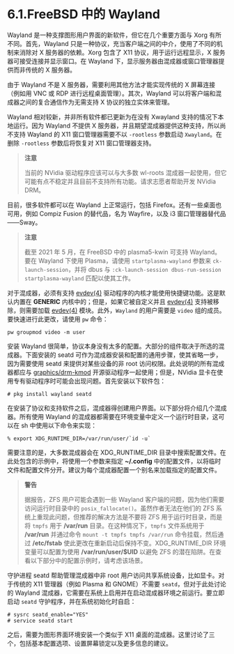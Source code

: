# 6.1.FreeBSD 中的 Wayland

Wayland 是一种支撑图形用户界面的新软件，但它在几个重要方面与 Xorg 有所不同。首先，Wayland 只是一种协议，充当客户端之间的中介，使用了不同的机制来消除对 X 服务器的依赖。Xorg 包含了 X11 协议，用于运行远程显示，X 服务器可接受连接并显示窗口。在 Wayland 下，显示服务器由混成器或窗口管理器提供而非传统的 X 服务器。

由于 Wayland 不是 X 服务器，需要利用其他方法才能实现传统的 X 屏幕连接（例如用 VNC 或 RDP 进行远程桌面管理）。其次，Wayland 可以将客户端和混成器之间的复合通信作为无需支持 X 协议的独立实体来管理。

Wayland 相对较新，并非所有软件都已更新为在没有 Xwayland 支持的情况下本地运行。因为 Wayland 不提供 X 服务器，并且期望混成器提供这种支持，所以尚不支持 Wayland 的 X11 窗口管理器需要不以 `-rootless` 参数启动 `Xwayland`。在删除 `-rootless` 参数后将恢复对 X11 窗口管理器支持。

> **注意**
>
> 当前的 NVidia 驱动程序应该可以与大多数 wl-roots 混成器一起使用，但它可能有点不稳定并且目前不支持所有功能。请求志愿者帮助开发 NVidia DRM。

目前，很多软件都可以在 Wayland 上正常运行，包括 Firefox。还有一些桌面也可用，例如 Compiz Fusion 的替代品，名为 Wayfire，以及 i3 窗口管理器替代品——Sway。

> **注意**
>
> 截至 2021 年 5 月，在 FreeBSD 中的 plasma5-kwin 可支持 Wayland。要在 Wayland 下使用 Plasma，请使用 `startplasma-wayland` 参数来 `ck-launch-session`，并将 dbus 与 `:ck-launch-session dbus-run-session startplasma-wayland` 匹配以使其工作。

对于混成器，必须有支持 [evdev(4)](https://www.freebsd.org/cgi/man.cgi?query=evdev&sektion=4&format=html) 驱动程序的内核才能使用快捷键功能。这是默认内置在 **GENERIC** 内核中的；但是，如果它被自定义并且 [evdev(4)](https://www.freebsd.org/cgi/man.cgi?query=evdev&sektion=4&format=html) 支持被移除，则需要加载 [evdev(4)](https://www.freebsd.org/cgi/man.cgi?query=evdev&sektion=4&format=html) 模块。此外，`Wayland` 的用户需要是 `video` 组的成员。要快速进行此更改，请使用 `pw` 命令：

```
pw groupmod video -m user
```

安装 Wayland 很简单，协议本身没有太多的配置。大部分的组件取决于所选的混成器。下面安装的 seatd 可作为混成器安装和配置的通用步骤，使其省略一步，因为需要使用 seatd 来提供对某些设备的非 root 访问权限。此处说明的所有混成器都应与 [graphics/drm-kmod](https://cgit.freebsd.org/ports/tree/graphics/drm-kmod/pkg-descr) 开源驱动程序一起使用；但是，NVidia 显卡在使用专有驱动程序时可能会出现问题。首先安装以下软件包：

```
# pkg install wayland seatd
```

在安装了协议和支持软件之后，混成器得创建用户界面。以下部分将介绍几个混成器。所有使用 Wayland 的混成器都需要在环境变量中定义一个运行时目录，这可以在 sh 中使用以下命令来实现：

```
% export XDG_RUNTIME_DIR=/var/run/user/`id -u`
```

需要注意的是，大多数混成器会在 XDG_RUNTIME_DIR 目录中搜索配置文件。在此处包含的示例中，将使用一个参数来指定 **~/.config** 中的配置文件，以将临时文件和配置文件分开。建议为每个混成器配置一个别名来加载指定的配置文件。

> **警告**
>
> 据报告，ZFS 用户可能会遇到一些 Wayland 客户端的问题，因为他们需要访问运行时目录中的 `posix_fallocate()`。虽然作者无法在他们的 ZFS 系统上重现此问题，但推荐的解决方法是不要将 ZFS 用于运行时目录，而是将 `tmpfs` 用于 **/var/run** 目录。在这种情况下，`tmpfs` 文件系统用于 **/var/run** 并通过命令 `mount -t tmpfs tmpfs /var/run` 命令挂载，然后通过 **/etc/fstab** 使此更改在重新启动后保持不变。XDG_RUNTIME_DIR 环境变量可以配置为使用 **/var/run/user/$UID** 以避免 ZFS 的潜在陷阱。在查看以下部分中的配置示例时，请考虑该场景。

守护进程 seatd 帮助管理混成器中非 root 用户访问共享系统设备，比如显卡。对于传统的 X11 管理器（例如 Plasma 和 GNOME）不需要 `seatd`，但对于此处讨论的 Wayland 混成器，它需要在系统上启用并在启动混成器环境之前运行。要立即启动 `seatd` 守护程序，并在系统初始化时自启：

```
# sysrc seatd_enable="YES"
# service seatd start
```

之后，需要为图形界面环境安装一个类似于 X11 桌面的混成器。这里讨论了三个，包括基本配置选项、设置屏幕锁定以及更多信息的建议。